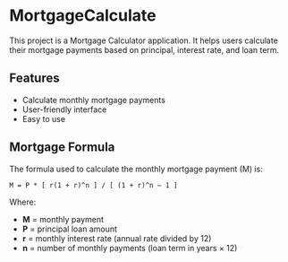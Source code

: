 # MortgageCalculate

This project is a Mortgage Calculator application. It helps users calculate their mortgage payments based on principal, interest rate, and loan term.

## Features
- Calculate monthly mortgage payments
- User-friendly interface
- Easy to use

## Mortgage Formula
The formula used to calculate the monthly mortgage payment (M) is:

```
M = P * [ r(1 + r)^n ] / [ (1 + r)^n – 1 ]
```

Where:
- **M** = monthly payment
- **P** = principal loan amount
- **r** = monthly interest rate (annual rate divided by 12)
- **n** = number of monthly payments (loan term in years × 12) 